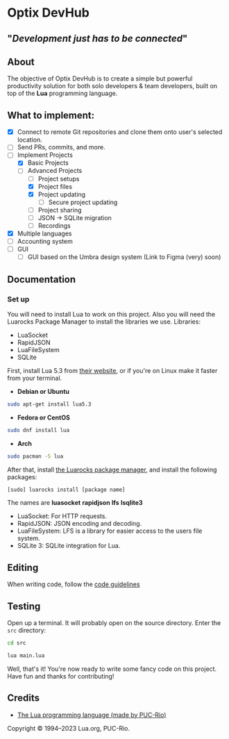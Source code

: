 # Optix DevHub
"*Development just has to be connected*"
---

## About

The objective of Optix DevHub is to create a simple but powerful productivity solution for both solo developers & team developers, built on top of the **Lua** programming language.

## What to implement:

- [X] Connect to remote Git repositories and clone them onto user's selected location.
- [ ] Send PRs, commits, and more.
- [ ] Implement Projects
    - [X] Basic Projects
    - [ ] Advanced Projects
        - [ ] Project setups
        - [X] Project files
        - [X] Project updating
            - [ ] Secure project updating
        - [ ] Project sharing
        - [ ] JSON -> SQLite migration
        - [ ] Recordings
- [X] Multiple languages
- [ ] Accounting system
- [ ] GUI
    - [ ] GUI based on the Umbra design system (Link to Figma (very) soon)

## Documentation

### Set up

You will need to install Lua to work on this project. Also you will need the Luarocks Package Manager to install the libraries we use.
Libraries:
- LuaSocket
- RapidJSON
- LuaFileSystem
- SQLite

First, install Lua 5.3 from [their website](https://lua.org), or if you're on Linux make it faster from your terminal.
- **Debian or Ubuntu**
```bash
sudo apt-get install lua5.3
```
- **Fedora or CentOS**
```bash
sudo dnf install lua
```
- **Arch**
```bash
sudo pacman -S lua
```

After that, install [the Luarocks package manager](https://luarocks.org), and install the following packages:
```bash
[sudo] luarocks install [package name]
```
The names are
**luasocket**
**rapidjson**
**lfs**
**lsqlite3**

- LuaSocket: For HTTP requests.
- RapidJSON: JSON encoding and decoding.
- LuaFileSystem: LFS is a library for easier access to the users file system.
- SQLite 3: SQLite integration for Lua.
<!-- - LGI: GObject integration for Lua, brings Gtk, Gdk, Pango, etc... For GUIs. -->

## Editing

When writing code, follow the [code guidelines](https://optix.rf.gd/apps/devhub/docs.php#writing)

## Testing

Open up a terminal. It will probably open on the source directory. Enter the `src` directory:
```bash
cd src
```
```bash
lua main.lua
```

Well, that's it! You're now ready to write some fancy code on this project. Have fun and thanks for contributing!

## Credits

- [The Lua programming language (made by PUC-Rio)](https://lua.org)
<!--this is actually here because it needs to be: i just noticed Lua required this for it's usage XD
they deserve it tho, lua is just so cool-->

Copyright &copy; 1994–2023 Lua.org, PUC-Rio.